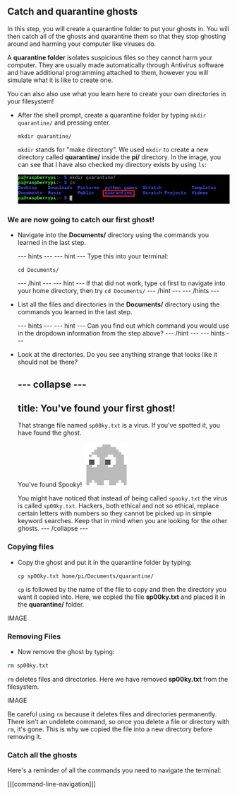 ## Catch and quarantine ghosts

In this step, you will create a quarantine folder to put your ghosts in. You will then catch all of the ghosts and quarantine them so that they stop ghosting around and harming your computer like viruses do.

A **quarantine folder** isolates suspicious files so they cannot harm your computer. They are usually made automatically through Antivirus software and have additional programming attached to them, however you will simulate what it is like to create one.

You can also also use what you learn here to create your own directories in your filesystem!

+ After the shell prompt, create a quarantine folder by typing `mkdir quarantine/` and pressing enter.
  ```
  mkdir quarantine/
  ```

  `mkdir` stands for "make directory". We used `mkdir` to create a new directory called **quarantine/** inside the **pi/** directory. In the image, you can see that I have also checked my directory exists by using `ls`:

  ![MKDIR Command](images/mkdircommand.png)


### We are now going to catch our first ghost!

+ Navigate into the **Documents/** directory using the commands you learned in the last step.

  --- hints ---
  --- hint ---
  Type this into your terminal:
  ```
  cd Documents/
  ```
  --- /hint ---
  --- hint ---
  If that did not work, type `cd` first to navigate into your home directory, then try `cd Documents/`
  --- /hint ---
  --- /hints ---

+ List all the files and directories in the **Documents/** directory using the commands you learned in the last step.

  --- hints ---
  --- hint ---
  Can you find out which command you would use in the dropdown information from the step above?
  --- /hint ---
  --- hints ---

+ Look at the directories. Do you see anything strange that looks like it should not be there?

  --- collapse ---
  ---
  title: You've found your first ghost!
  ---
  That strange file named `sp00ky.txt` is a virus. If you've spotted it, you have found the ghost.

  You've found Spooky!
  ![Spooky Ghost](images/ghostspooky.png)

  You might have noticed that instead of being called `spooky.txt` the virus is called `sp00ky.txt`. Hackers, both ethical and not so ethical, replace certain letters with numbers so they cannot be picked up in simple keyword searches. Keep that in mind when you are looking for the other ghosts.
  --- /collapse ---


### Copying files

+ Copy the ghost and put it in the quarantine folder by typing:
  ```
  cp sp00ky.txt home/pi/Documents/quarantine/
  ```
  `cp` is followed by the name of the file to copy and then the directory you want it copied into. Here, we copied the file **sp00ky.txt** and placed it in the **quarantine/** folder.

IMAGE


### Removing Files

+ Now remove the ghost by typing:
```bash
rm sp00ky.txt
```
`rm` deletes files and directories. Here we have removed **sp00ky.txt** from the filesystem.

IMAGE

Be careful using `rm` because it deletes files and directories permanently. There isn't an undelete command, so once you delete a file or directory with `rm`, it's gone. This is why we copied the file into a new directory before removing it.


### Catch all the ghosts

Here's a reminder of all the commands you need to navigate the terminal:

[[[command-line-navigation]]]
